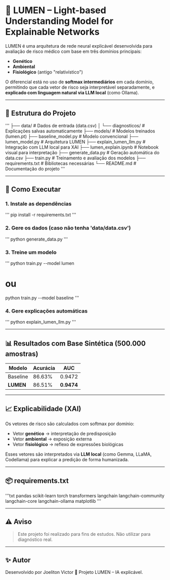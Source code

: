 # 🧠 LUMEN – Light-based Understanding Model for Explainable Networks

LUMEN é uma arquitetura de rede neural explicável desenvolvida para avaliação de risco médico com base em três domínios principais:

- **Genético**
- **Ambiental**
- **Fisiológico** (antigo "relativístico")

O diferencial está no uso de **softmax intermediários** em cada domínio, permitindo que cada vetor de risco seja interpretável separadamente, e **explicado com linguagem natural via LLM local** (como Ollama).

---

## 📁 Estrutura do Projeto

'''
├── data/                 # Dados de entrada (data.csv)
│   └── diagnosticos/     # Explicações salvas automaticamente
├── models/               # Modelos treinados (lumen.pt)
├── baseline_model.py     # Modelo convencional
├── lumen_model.py        # Arquitetura LUMEN
├── explain_lumen_llm.py  # Integração com LLM local para XAI
├── lumen_explain.ipynb   # Notebook visual para interpretação
├── generate_data.py      # Geração automática do data.csv
├── train.py              # Treinamento e avaliação dos modelos
├── requirements.txt      # Bibliotecas necessárias
└── README.md             # Documentação do projeto
'''

---

## 🚀 Como Executar

### 1. Instale as dependências

'''
pip install -r requirements.txt
'''

### 2. Gere os dados (caso não tenha 'data/data.csv')

'''
python generate_data.py
'''

### 3. Treine um modelo

'''
python train.py --model lumen
# ou
python train.py --model baseline
'''

### 4. Gere explicações automáticas

'''
python explain_lumen_llm.py
'''

---

## 📊 Resultados com Base Sintética (500.000 amostras)

| Modelo   | Acurácia | AUC    |
|----------|----------|--------|
| Baseline | 86.63%   | 0.9472 |
| **LUMEN**    | 86.51%   | **0.9474** |

---

## 📈 Explicabilidade (XAI)

Os vetores de risco são calculados com softmax por domínio:

- Vetor **genético** → interpretação de predisposição
- Vetor **ambiental** → exposição externa
- Vetor **fisiológico** → reflexo de expressões biológicas

Esses vetores são interpretados via **LLM local** (como Gemma, LLaMA, Codellama) para explicar a predição de forma humanizada.

---

## 📦 requirements.txt

'''txt
pandas
scikit-learn
torch
transformers
langchain
langchain-community
langchain-core
langchain-ollama
matplotlib
'''

---

## ⚠️ Aviso

> Este projeto foi realizado para fins de estudos. Não utilizar para diagnóstico real.

---

## ✨ Autor

Desenvolvido por Joeliton Victor
📍 Projeto LUMEN – IA explicável.
